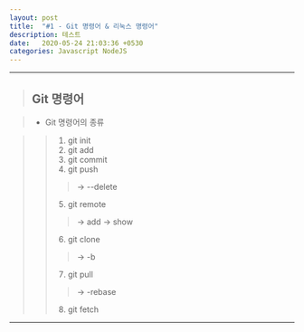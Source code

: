 ```yaml
---
layout: post
title:  "#1 - Git 명령어 & 리눅스 명령어"
description: 테스트
date:   2020-05-24 21:03:36 +0530
categories: Javascript NodeJS
---
```


* * * 

> ## Git 명령어

> + Git 명령어의 종류

>   > 1. git init
>   > 2. git add
>   > 3. git commit
>   > 4. git push
>   >   > -> --delete
>   > 5. git remote
>   >   > -> add
>   >   > -> show
>   > 6. git clone
>   >   > -> -b
>   > 7. git pull
>   >   > -> -rebase
>   > 8. git fetch

* * *
